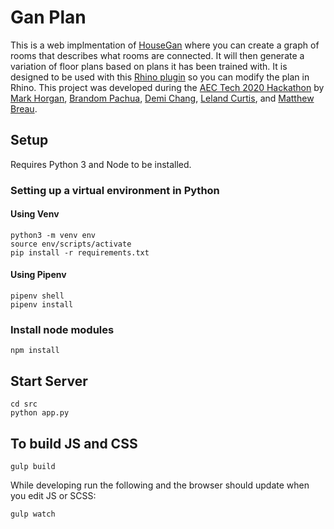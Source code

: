 # Gan Plan

This is a web implmentation of [HouseGan](https://github.com/ennauata/housegan) where you can create a graph of rooms that describes what rooms are connected. It will then generate a variation of floor plans based on plans it has been trained with. It is designed to be used with this [Rhino plugin](https://github.com/demidimi/ganplanrhino) so you can modify the plan in Rhino. This project was developed during the [AEC Tech 2020 Hackathon](https://www.aectech.us/) by [Mark Horgan](https://github.com/markhorgan), [Brandom Pachua](https://github.com/EmptyBox-Design), [Demi Chang](https://github.com/demidimi), [Leland Curtis](https://github.com/LelandCurtis), and [Matthew Breau](https://github.com/anddoyoueverfeel).  

## Setup

Requires Python 3 and Node to be installed.

### Setting up a virtual environment in Python

#### Using Venv

    python3 -m venv env
    source env/scripts/activate
    pip install -r requirements.txt

#### Using Pipenv

    pipenv shell
    pipenv install

### Install node modules

    npm install

## Start Server

    cd src
    python app.py

## To build JS and CSS

    gulp build

While developing run the following and the browser should update when you edit JS or SCSS:

    gulp watch